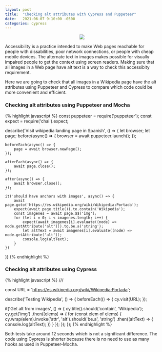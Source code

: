 ```yaml
---
layout: post
title:  "Checking alt attributes with Cypress and Puppeteer"
date:   2021-06-07 9:10:00 -0500
categories: cypress
---
```


<div class="post-image" style="text-align: center;">
  <img src="{{site.baseurl}}/assets/img/wiki-cypress.png">
</div>

Accessibility is a practice intended to make Web pages reachable for people with dissabilities, poor network connections, or people with cheap mobile devices. The alternate text in images makes possible for visually impaired people to get the context using screen readers. Making sure that all images in a Web page have alt text is a way to check this accessibity requirement.

Here we are going to check that all images in a Wikipedia page have the alt attributes using Puppeteer and Cypress to compare which code could be more convenient and efficient.

### Checking alt attributes using Puppeteer and Mocha

{% highlight javascript %}
const puppeteer = require('puppeteer');
const expect = require('chai').expect;

describe('Visit wikipedia landing page in Spanish', () => {
    let browser;
    let page;
    before(async() => {
        browser = await puppeteer.launch();
    });
    
    beforeEach(async() => {
        page = await browser.newPage();
    });
    
    afterEach(async() => {
        await page.close();
    });

    after(async() => {
        await browser.close();
    });

    it('should have anchors with images', async() => {
        await page.goto('https://es.wikipedia.org/wiki/Wikipedia:Portada');
        expect(await page.title()).to.contain('Wikipedia');
        const imagenes = await page.$$('img');
        for (let i = 0; i < imagenes.length; i++) {
            expect(await imagenes[i].evaluate((node) => node.getAttribute('alt'))).to.be.a('string');
            let altText = await imagenes[i].evaluate((node) => node.getAttribute('alt'));
            console.log(altText);
        }
    })
})
{% endhighlight %}

### Checking alt attributes using Cypress

{% highlight javascript %}
/// <reference types="cypress" />

const URL = 'https://es.wikipedia.org/wiki/Wikipedia:Portada';

describe('Testing Wikipedia', () => {
  beforeEach(() => {
    cy.visit(URL);
  });
    
  it('Get alt from images', () => {
    cy.title().should('contain', 'Wikipedia');
    cy.get('img')
      .then((elems) => {
        for (const elem of elems) {
          cy.wrap(elem).invoke('attr', 'alt').should('be.a', 'string')
            .then((altText) => {
              console.log(altText);
            })
        }
    });
  });
});
{% endhighlight %}

Both tests take around 12 seconds which is not a significant difference. The code using Cypress is shorter because there is no need to use as many hooks as used in Puppeteer-Mocha.
